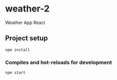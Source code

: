 # weather-2
 Weather App React

## Project setup
```
npm install
```

### Compiles and hot-reloads for development
```
npm start
```